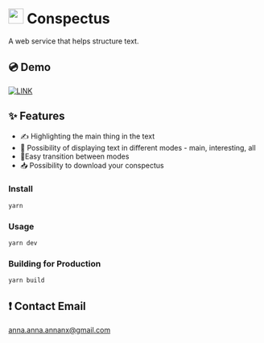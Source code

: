 # <img width="30" height="auto" src="public/favicon.ico"> Conspectus

A web service that helps structure text.

## 💿 Demo

[![LINK](http://img.youtube.com/vi/TgVH73cCgxY/0.jpg)](http://www.youtube.com/watch?v=TgVH73cCgxY)

## ✨ Features

- ✍️ Highlighting the main thing in the text
- 💫 Possibility of displaying text in different modes - main, interesting, all
- 🚦Easy transition between modes
- 📥 Possibility to download your conspectus

### Install

```bash
yarn
```

### Usage

```bash
yarn dev
```

### Building for Production

```bash
yarn build
```

## ❗️ Contact Email

anna.anna.annanx@gmail.com